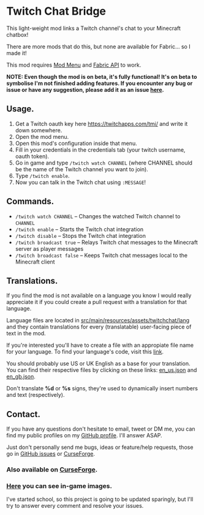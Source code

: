 # Twitch Chat Bridge
This light-weight mod links a Twitch channel's chat to your Minecraft chatbox!

There are more mods that do this, but none are available for Fabric... so I made it!

This mod requires [Mod Menu](https://www.curseforge.com/minecraft/mc-mods/modmenu) and 
[Fabric API](https://www.curseforge.com/minecraft/mc-mods/fabric-api) to work.

**NOTE: Even though the mod is on beta, it's fully functional! It's on beta to symbolise I'm not finished adding features.
If you encounter any bug or issue or have any suggestion, please add it as an issue
[here](https://github.com/PabloPerezRodriguez/twitch-chat/issues/new).**

## Usage.
1.  Get a Twitch oauth key here https://twitchapps.com/tmi/ and write it down somewhere.
2.  Open the mod menu.
3.  Open this mod's configuration inside that menu.
4.  Fill in your credentials in the credentials tab (your twitch username, oauth token).
5.  Go in game and type `/twitch watch CHANNEL` (where CHANNEL should be the name of the Twitch channel you want to join).
6.  Type `/twitch enable`.
7.  Now you can talk in the Twitch chat using `:MESSAGE`!

## Commands.
- `/twitch watch CHANNEL` – Changes the watched Twitch channel to `CHANNEL` 
- `/twitch enable` – Starts the Twitch chat integration
- `/twitch disable` – Stops the Twitch chat integration
- `/twitch broadcast true` – Relays Twitch chat messages to the Minecraft server as player messages
- `/twitch broadcast false` – Keeps Twitch chat messages local to the Minecraft client

## Translations.
If you find the mod is not available on a language you know I would really appreciate it if you could create a pull
request with a translation for that language.

Language files are located in [src/main/resources/assets/twitchchat/lang](src/main/resources/assets/twitchchat/lang)
and they contain translations for every (translatable) user-facing piece of text in the mod.

If you're interested you'll have to create a file with an appropiate file name for your language. To find your
language's code, visit this [link](https://minecraft.gamepedia.com/Language#Available_languages).

You should probably use US or UK English as a base for your translation. You can find their respective files
by clicking on these links: [en_us.json](src/main/resources/assets/twitchchat/lang/en_us.json) and
[en_gb.json](src/main/resources/assets/twitchchat/lang/en_gb.json).

Don't translate **%d** or **%s** signs, they're used to dynamically insert numbers and text (respectively).

## Contact.

If you have any questions don't hesitate to email, tweet or DM me, you can find my public profiles on my
[GitHub profile](https://github.com/PabloPerezRodriguez). I'll answer ASAP.

Just don't personally send me bugs, ideas or feature/help requests, those go in
[GitHub issues](https://github.com/PabloPerezRodriguez/twitch-chat/issues) or
[CurseForge](https://www.curseforge.com/minecraft/mc-mods/twitch-chat).


### Also available on [CurseForge](https://www.curseforge.com/minecraft/mc-mods/twitch-chat).
### [Here](https://www.curseforge.com/minecraft/mc-mods/twitch-chat/screenshots) you can see in-game images.
I've started school, so this project is going to be updated sparingly, but I'll try to answer every comment and resolve
your issues.
